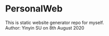 # PersonalWeb
This is static website generator repo for myself.<br />
Author: Yinyin SU on 8th August 2020
